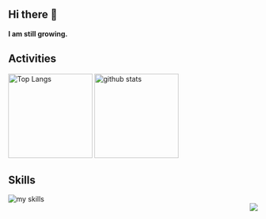 ## Hi there 👋

<b>
I am still growing.
</b>

## Activities
<div align="left"> 
  <img alt="Top Langs" height="170px" src="https://github-readme-stats.vercel.app/api?username=NullClone&theme=dracula&layout=compact" />
  <img alt="github stats" height="170px" src="https://github-readme-stats.vercel.app/api/top-langs/?username=NullClone&theme=dracula&layout=compact" />
</div>

## Skills
<img alt="my skills" src="https://skillicons.dev/icons?theme=dark&perline=7&i=c,cpp,cs" />
<br>

<div align="right">
  <img src="https://komarev.com/ghpvc/?username=NullClone" />
</div>